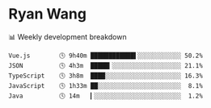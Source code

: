 # Ryan Wang

 <!-- waka-box start -->
📊 Weekly development breakdown
```text
Vue.js        🕓 9h40m ████████████▌░░░░░░░░░░░░ 50.2%
JSON          🕓 4h3m  █████▎░░░░░░░░░░░░░░░░░░░ 21.1%
TypeScript    🕓 3h8m  ████░░░░░░░░░░░░░░░░░░░░░ 16.3%
JavaScript    🕓 1h33m ██░░░░░░░░░░░░░░░░░░░░░░░  8.1%
Java          🕓 14m   ▎░░░░░░░░░░░░░░░░░░░░░░░░  1.2%
```
<!-- Powered by https://github.com/YouEclipse/waka-box-go . -->
<!-- waka-box end -->